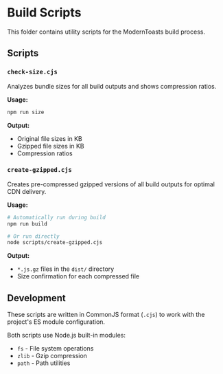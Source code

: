 # Build Scripts

This folder contains utility scripts for the ModernToasts build process.

## Scripts

### `check-size.cjs`
Analyzes bundle sizes for all build outputs and shows compression ratios.

**Usage:**
```bash
npm run size
```

**Output:**
- Original file sizes in KB
- Gzipped file sizes in KB  
- Compression ratios

### `create-gzipped.cjs`
Creates pre-compressed gzipped versions of all build outputs for optimal CDN delivery.

**Usage:**
```bash
# Automatically run during build
npm run build

# Or run directly
node scripts/create-gzipped.cjs
```

**Output:**
- `*.js.gz` files in the `dist/` directory
- Size confirmation for each compressed file

## Development

These scripts are written in CommonJS format (`.cjs`) to work with the project's ES module configuration.

Both scripts use Node.js built-in modules:
- `fs` - File system operations
- `zlib` - Gzip compression
- `path` - Path utilities